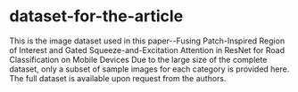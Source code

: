 # dataset-for-the-article
This is the image dataset used in this paper--Fusing Patch-Inspired Region of Interest and Gated Squeeze-and-Excitation Attention in ResNet for Road Classification on Mobile Devices
Due to the large size of the complete dataset, only a subset of sample images for each category is provided here. The full dataset is available upon request from the authors.

